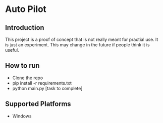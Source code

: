 # Auto Pilot 

## Introduction
This project is a proof of concept that is not really meant for practial use. It is just an experiment. This may change in the future if people think it is useful.

## How to run 
- Clone the repo
- pip install -r requirements.txt
- python main.py [task to complete]

## Supported Platforms
- Windows
